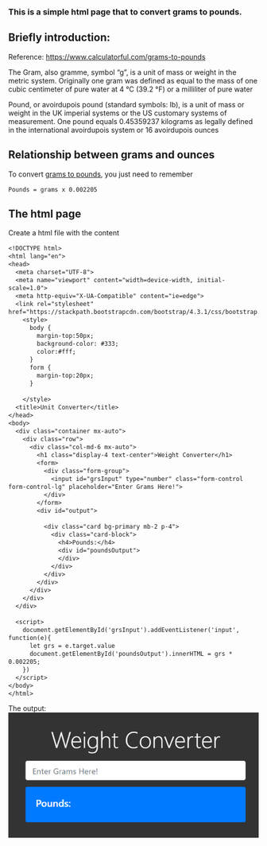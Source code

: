 ### This is a simple html page that to convert grams to pounds.

## Briefly introduction: 
Reference: https://www.calculatorful.com/grams-to-pounds

The Gram, also gramme, symbol “g”, is a unit of mass or weight in the metric system. Originally one gram was defined as equal to the mass of one cubic centimeter of pure water at 4 °C (39.2 °F) or a milliliter of pure water

Pound, or avoirdupois pound (standard symbols: lb), is a unit of mass or weight in the UK imperial systems or the US customary systems of measurement. One pound equals 0.45359237 kilograms as legally defined in the international avoirdupois system or 16 avoirdupois ounces

## Relationship between grams and ounces
To convert [grams to pounds](https://www.calculatorful.com/grams-to-pounds), you just need to remember 
```
Pounds = grams x 0.002205
```

## The html page

Create a html file with the content
```
<!DOCTYPE html>
<html lang="en">
<head>
  <meta charset="UTF-8">
  <meta name="viewport" content="width=device-width, initial-scale=1.0">
  <meta http-equiv="X-UA-Compatible" content="ie=edge">
  <link rel="stylesheet" href="https://stackpath.bootstrapcdn.com/bootstrap/4.3.1/css/bootstrap.min.css">
    <style>
      body {
        margin-top:50px;
        background-color: #333;
        color:#fff;
      }
      form {
        margin-top:20px;
      }

    </style>
  <title>Unit Converter</title>
</head>
<body>
  <div class="container mx-auto">
    <div class="row">
      <div class="col-md-6 mx-auto">
        <h1 class="display-4 text-center">Weight Converter</h1>
        <form>
          <div class="form-group">
            <input id="grsInput" type="number" class="form-control form-control-lg" placeholder="Enter Grams Here!">
          </div>
        </form>
        <div id="output">

          <div class="card bg-primary mb-2 p-4">
            <div class="card-block">
              <h4>Pounds:</h4>
              <div id="poundsOutput">
              </div>
            </div>
          </div>
        </div>
      </div>
    </div>
  </div>

  <script>
    document.getElementById('grsInput').addEventListener('input', function(e){
      let grs = e.target.value
      document.getElementById('poundsOutput').innerHTML = grs * 0.002205;
    })
  </script>
</body>
</html>
```
The output:
![screenshoot](screen.png "screenshoot")
